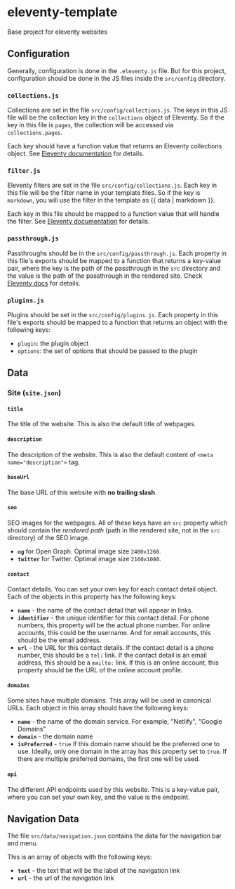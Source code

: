 # eleventy-template
Base project for eleventy websites

## Configuration

Generally, configuration is done in the `.eleventy.js` file. But for this project, configuration should be done in the JS files inside the `src/config` directory.

### `collections.js`
Collections are set in the file `src/config/collections.js`. The keys in this JS file will be the collection key in the `collections` object of Eleventy. So if the key in this file is `pages`, the collection will be accessed via `collections.pages`.

Each key should have a function value that returns an Eleventy collections object. See [Eleventy documentation](https://www.11ty.dev/docs/collections/#collection-api-methods) for details.

### `filter.js`
Eleventy filters are set in the file `src/config/collections.js`. Each key in this file will be the filter name in your template files. So if the key is `markdown`, you will use the filter in the template as {{ data | markdown }}.

Each key in this file should be mapped to a function value that will handle the filter. See [Eleventy documentation](https://www.11ty.dev/docs/filters/) for details.

### `passthrough.js`
Passthroughs should be in the `src/config/passthrough.js`. Each property in this file's exports should be mapped to a function that returns a key-value pair, where the key is the path of the passthrough in the `src` directory and the value is the path of the passthrough in the rendered site. Check [Eleventy docs](https://www.11ty.dev/docs/copy/) for details.

### `plugins.js`
Plugins should be set in the `src/config/plugins.js`. Each property in this file's exports should be mapped to a function that returns an object with the following keys:
- `plugin`: the plugin object
- `options`: the set of options that should be passed to the plugin

## Data
### Site (`site.json`)

#### `title`
The title of the website. This is also the default title of webpages.

#### `description`
The description of the website. This is also the default content of `<meta name="description">` tag.

#### `baseUrl`
The base URL of this website with **no trailing slash**.

#### `seo`
SEO images for the webpages. All of these keys have an `src` property which should contain the *rendered path* (path in the rendered site, not in the `src` directory) of the SEO image.
- **`og`** for Open Graph. Optimal image size `2400x1260`.
- **`twitter`** for Twitter. Optimal image size `2160x1080`.

#### `contact`
Contact details. You can set your own key for each contact detail object. Each of the objects in this property has the following keys:
- **`name`** - the name of the contact detail that will appear in links.
- **`identifier`** - the unique identifier for this contact detail. For phone numbers, this property will be the actual phone number. For online accounts, this could be the username. And for email accounts, this should be the email address.
- **`url`** - the URL for this contact details. If the contact detail is a phone number, this should be a `tel:` link. If the contact detail is an email address, this should be a `mailto:` link. If this is an online account, this property should be the URL of the online account profile.

#### `domains`
Some sites have multiple domains. This array will be used in canonical URLs. Each object in this array should have the following keys:
- **`name`** - the name of the domain service. For example, "Netlify", "Google Domains"
- **`domain`** - the domain name
- **`isPreferred`** -  `true` if this domain name should be the preferred one to use. Ideally, only one domain in the array has this property set to `true`. If there are multiple preferred domains, the first one will be used.

#### `api`
The different API endpoints used by this website. This is a key-value pair, where you can set your own key, and the value is the endpoint.

## Navigation Data
The file `src/data/navigation.json` contains the data for the navigation bar and menu.

This is an array of objects with the following keys:

- **`text`** - the text that will be the label of the navigation link
- **`url`** - the url of the navigation link